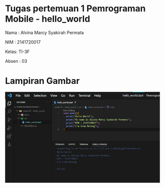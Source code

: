 # Tugas pertemuan 1 Pemrograman Mobile - hello_world #

Nama : Alvina Marcy Syakirah Permata

NIM : 2141720017

Kelas: TI-3F

Absen : 03

# Lampiran Gambar
![Screenshot hello_world](docs/hello_world.jpg)